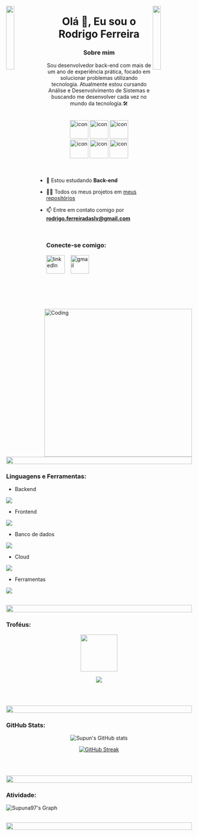 <img align="left" src="https://user-images.githubusercontent.com/65187002/144930161-2f783401-8d27-4fdf-a2f7-cc0ba32f1f1f.gif" width="21%" style="display:inline;"><img align="right" src="https://user-images.githubusercontent.com/65187002/144930161-2f783401-8d27-4fdf-a2f7-cc0ba32f1f1f.gif" width="21%" style="display:inline;">

<h1 align="center">Olá 👋, Eu sou o Rodrigo Ferreira</h1>
<h3 align="center">Sobre mim</h3>
<p align="center">Sou desenvolvedor back-end com mais de um ano de experiência prática, focado em solucionar problemas utilizando tecnologia. Atualmente estou cursando Análise e Desenvolvimento de Sistemas e buscando me desenvolver cada vez no mundo da tecnologia.🛠️</p>

<br>

<div align="center">
  <img src="https://techstack-generator.vercel.app/csharp-icon.svg" alt="icon" width="50" height="50" />
  <img src="https://techstack-generator.vercel.app/java-icon.svg" alt="icon" width="50" height="50" />
  <img src="https://techstack-generator.vercel.app/docker-icon.svg" alt="icon" width="50" height="50" />
</div>

<div align="center">
  <img src="https://techstack-generator.vercel.app/mysql-icon.svg" alt="icon" width="50" height="50" />
  <img src="https://techstack-generator.vercel.app/restapi-icon.svg" alt="icon" width="50" height="50" />
  <img src="https://techstack-generator.vercel.app/github-icon.svg" alt="icon" width="50" height="50" />
</div>

<img align="right" alt="Coding" width="400" src="https://user-images.githubusercontent.com/74038190/229223263-cf2e4b07-2615-4f87-9c38-e37600f8381a.gif">
<br><br>


- 🌱 Estou estudando **Back-end**

- 👨‍💻 Todos os meus projetos em [meus repositórios](https://github.com/rdgthedev?tab=repositories)

- 📫 Entre em contato comigo por **rodrigo.ferreiradaslv@gmail.com**



<br>
<h3 align="left">Conecte-se comigo:</h3>
<p align="left">
  <a href="https://www.linkedin.com/in/rodrigo-ferreira-2b0151231/" target="blank"><img align="center" src="https://skillicons.dev/icons?i=linkedin" alt="linkedIn" height="50" width="50"/></a>
  &nbsp;&nbsp;
  <a href="mailto:rodrigo.ferreiradaslv@gmail.com" target="blank"><img align="center" src="https://skillicons.dev/icons?i=gmail" alt="gmail" height="50" width="50" /></a>
</p>
<br>

<img src="https://i.imgur.com/dBaSKWF.gif" height="20" width="100%">

<h3 align="left">Linguagens e Ferramentas:</h3>

- Backend
<p align="left">
  <a href="https://skillicons.dev">
    <img src="https://skillicons.dev/icons?i=cs,dotnet,java,spring,c" />
  </a>
</p>

- Frontend
<p align="left">
  <a href="https://skillicons.dev">
    <img src="https://skillicons.dev/icons?i=html,bootstrap,css" />
  </a>
</p>

- Banco de dados
<p align="left">
  <a href="https://skillicons.dev">
    <img src="https://skillicons.dev/icons?i=sqlite,mysql,postgresql" />
  </a>
</p>

- Cloud
<p align="left">
  <a href="https://skillicons.dev">
    <img src="https://skillicons.dev/icons?i=azure" />
  </a>
</p>

- Ferramentas
<p align="left">
  <a href="https://skillicons.dev">
    <img src="https://skillicons.dev/icons?i=git,github,docker,visualstudio,vscode,postman,linux,windows" />
  </a>
</p>

<br/>

<img src="https://i.imgur.com/dBaSKWF.gif" height="20" width="100%">

<h3 align="left">Troféus:</h3>

<p align="center">
<img src="https://media.tenor.com/0ENB5HuTH0gAAAAi/trophy-beker.gif"  width="100px" height="100px"></p>
  
<div align="center">
<img src="https://github-profile-trophy.vercel.app/?username=rdgthedev&theme=matrix&no-bg=true&no-frame=true&row=1&column=4&title=MultiLanguage,Commits,Repositories,Organizations,Stars,Followers">
 </div>
 
 <br><br>

<img src="https://i.imgur.com/dBaSKWF.gif" height="20" width="100%">

<h3 align="left">GitHub Stats:</h3>
<div align="center">
 
![Supun's GitHub stats](https://github-readme-stats.vercel.app/api?username=rdgthedev\&theme=midnight-purple\&show_icons=true\&show=reviews,prs_merged,prs_merged_percentage\&hide=contribs,issues)

[![GitHub Streak](https://streak-stats.demolab.com/?user=rdgthedev&theme=midnight-purple)](https://git.io/streak-stats)

</div>

<br><br>

<img src="https://i.imgur.com/dBaSKWF.gif" height="20" width="100%">

<h3 align="left">Atividade:</h3>

![Supuna97's Graph](https://github-readme-activity-graph.vercel.app/graph?username=rdgthedev&custom_title=Rdg's%20GitHub%20Activity%20Graph&bg_color=0D1117&color=7F3FBF&line=7F3FBF&point=7F3FBF&area_color=FFFFFF&title_color=FFFFFF&area=true)
<br><br>

<img src="https://i.imgur.com/dBaSKWF.gif" height="20" width="100%">
